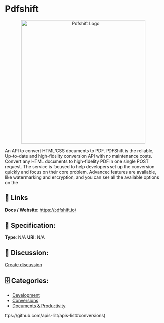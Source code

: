 # Pdfshift 
<p align="center">
    <img width="400" src="https://raw.githubusercontent.com/apis-list/apis-list/main/apis/pdfshift/logo_256x256.png" alt="Pdfshift  Logo"/>
</p>

An API to convert HTML/CSS documents to PDF. PDFShift is the reliable, Up-to-date and high-fidelity conversion API with no maintenance costs. Convert any HTML documents to high-fidelity PDF in one single POST request. 
The service is focused to help developers set up the conversion quickly and focus on their core problem.  Advanced features are available, like watermarking and encryption, and you can see all the available options on the

##  🔗 Links
**Docs / Website**: https://pdfshift.io/

## 🧬 Specification:
**Type**: N/A
**URI**: N/A

## 💬 Discussion:
[Create discussion](https://github.com/apis-list/apis-list/discussions/new)

## 🗄️ Categories:
- [Development](https://github.com/apis-list/apis-list#development)
- [Conversions](https://github.com/apis-list/apis-list#conversions)
- [Documents & Productivity](https://github.com/apis-list/apis-list#documents--productivity)






ttps://github.com/apis-list/apis-list#conversions)








